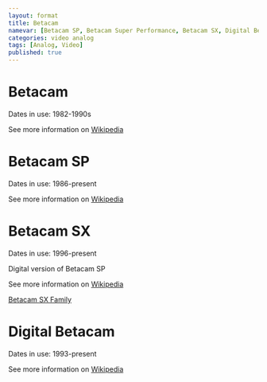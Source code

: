 ```yaml
---
layout: format
title: Betacam
namevar: [Betacam SP, Betacam Super Performance, Betacam SX, Digital Betacam, DigiBeta]
categories: video analog
tags: [Analog, Video]
published: true
---
```


# Betacam

Dates in use: 1982-1990s

See more information on [Wikipedia](https://en.wikipedia.org/wiki/Betacam)

# Betacam SP 

Dates in use: 1986-present

See more information on [Wikipedia](https://en.wikipedia.org/wiki/Betacam#Betacam_SP)

# Betacam SX

Dates in use: 1996-present

Digital version of Betacam SP

See more information on [Wikipedia](https://en.wikipedia.org/wiki/Betacam#Betacam_SX)

[Betacam SX Family](https://www.broadcaststore.com/pdf/model/19540/betacam_sx_family.pdf)

# Digital Betacam

Dates in use: 1993-present

See more information on [Wikipedia](https://en.wikipedia.org/wiki/Betacam#Digital_Betacam)